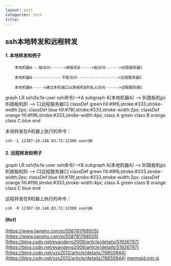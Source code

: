 ```yaml
---
layout: post
categories: tech
title: 
---
```

## ssh本地转发和远程转发


#### 1. 本地转发和例子

```shell
    本地机器A---能访问------>跳板机B----->能访问------>远程服务器C

    本地机器A-------------不能访问------------------>远程服务器C

    本地机器A----->通过本机端口以跳板机B的名义访问------>远程服务器C

```

<link rel="stylesheet" href="https://use.fontawesome.com/releases/v5.4.1/css/all.css" integrity="sha384-5sAR7xN1Nv6T6+dT2mhtzEpVJvfS3NScPQTrOxhwjIuvcA67KV2R5Jz6kr4abQsz" crossorigin="anonymous">

<script src="/js/mermaid.min.js"></script>
<div class="mermaid">
graph LR
ssh(fa:fa-user ssh命令)-->A
subgraph 
    A[本地机器A] --> B(跳板机jp)
    B(跳板机B) --> C[远程服务器C]
    classDef green fill:#9f6,stroke:#333,stroke-width:2px;
    classDef blue fill:#78f,stroke:#333,stroke-width:2px;
    classDef orange fill:#f96,stroke:#333,stroke-width:4px;
    class A green
    class B orange
    class C blue
end
</div>

本地转发在A机器上执行的命令：
```shell
ssh -L 12307:10.148.83.72:12308 user@B
```

#### 2. 远程转发和例子

<script src="/js/mermaid.min.js"></script>
<div class="mermaid">
graph LR
ssh(fa:fa-user ssh命令)-->B
subgraph 
    A[本地机器A] --> B(跳板机jp)
    B(跳板机B) --> C[远程服务器C]
    classDef green fill:#9f6,stroke:#333,stroke-width:2px;
    classDef blue fill:#78f,stroke:#333,stroke-width:2px;
    classDef orange fill:#f96,stroke:#333,stroke-width:4px;
    class A green
    class B orange
    class C blue
end
</div>

远程转发在B机器上执行的命令：
```shell
ssh -R 12307:10.148.83.72:12308 user@A
```


#### [Ref]

[https://www.jianshu.com/p/558781768505](https://www.jianshu.com/p/558781768505)
[https://blog.csdn.net/evandeng2009/article/details/51926797](https://blog.csdn.net/evandeng2009/article/details/51926797)
[https://blog.csdn.net/yzs2012/article/details/76850844](https://blog.csdn.net/yzs2012/article/details/76850844)
[mermaid.min.js](https://unpkg.com/mermaid@7.1.0/dist/mermaid.min.js)
